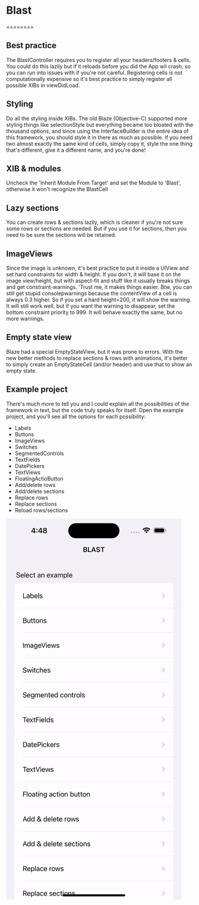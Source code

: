 # Blast
========

## Best practice
The BlastController requires you to register all your headers/footers & cells.
You could do this lazily but if it reloads before you did the App wil crash, so you can run into issues with if you're not careful. Registering cells is not computationally expensive so it's best practice to simply register all possible XIBs in viewDidLoad.

## Styling
Do all the styling inside XIBs. The old Blaze (Objective-C) supported more styling things like selectionStyle but everything became too bloated with the thousand options, and since using the InterfaceBuilder is the entire idea of this framework, you should style it in there as much as possible. If you need two almost exactly the same kind of cells, simply copy it, style the one thing that's different, give it a different name, and you're done!

## XIB & modules
Uncheck the 'Inherit Module From Target' and set the Module to 'Blast', otherwise it won't recognize the BlastCell

## Lazy sections
You can create rows & sections lazily, which is cleaner if you're not sure some rows or sections are needed. But if you use it for sections, then you need to be sure the sections will be retained.

## ImageViews
Since the image is unknown, it's best practice to put it inside a UIView and set hard constraints for width & height. If you don't, it will base it on the image view/height, but with aspect-fit and stuff like it usually breaks things and get constraint-warnings. 'Trust me, it makes things easier. Btw, you can still get stupid consolepwarnings because the contentView of a cell is always 0.3 higher. So if you set a hard height=200, it will show the warning. It will still work well, but if you want the warning to disappear, set the bottom constraint priority to 999. It will behave exactly the same, but no more warnings.

## Empty state view
Blaze had a special EmptyStateView, but it was prone to errors. With the new better methods to replace sections & rows with animations, it's better to simply create an EmptyStateCell (and/or header) and use that to show an empty state.

## Example project
There's much more to tell you and I could explain all the possibilities of the framework in text, but the code truly speaks for itself.
Open the example project, and you'll see all the options for each possibility:
- Labels
- Buttons
- ImageViews
- Switches
- SegmentedControls
- TextFields
- DatePickers
- TextViews
- FloatingActioButton
- Add/delete rows
- Add/delete sections
- Replace rows
- Replace sections
- Reload rows/sections

![Example in simulator](./assets/Example.gif)

